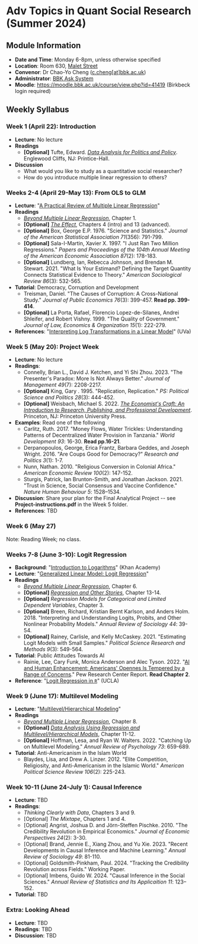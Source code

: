 # Adv Topics in Quant Social Research (Summer 2024)

## Module Information

- **Date and Time**: Monday 6-8pm, unless otherwise specified
- **Location**: Room 630, [Malet Street](https://maps.app.goo.gl/YMYvCRvA3WrSc4Dk9)
- **Convenor**: Dr Chao-Yo Cheng ([c.cheng[at]bbk.ac.uk](mailto:c.cheng@bbk.ac.uk))
- **Administrator**: [BBK Ask System](https://www.bbk.ac.uk/ask)
- **Moodle**: https://moodle.bbk.ac.uk/course/view.php?id=41419 (Birkbeck login required) 

## Weekly Syllabus

### Week 1 (April 22): Introduction

 - **Lecture**: No lecture
 - **Readings**
    - **[Optional]** Tufte, Edward. [*Data Analysis for Politics and Policy*](https://www.edwardtufte.com/tufte/dapp). Englewood Cliffs, NJ: Printice-Hall.
 - **Discussion**
	- What would you like to study as a quantitative social researcher?
	- How do you introduce multiple linear regression to others?

### Weeks 2-4 (April 29-May 13): From OLS to GLM

 - **Lecture**: "[A Practical Review of Multiple Linear Regression](https://moodle.bbk.ac.uk/course/view.php?id=41419&section=4)"
 - **Readings**
	- [*Beyond Multiple Linear Regression*](https://bookdown.org/roback/bookdown-BeyondMLR), Chapter 1.
	- **[Optional]** [*The Effect*](https://theeffectbook.net), Chapters 4 (intro) and 13 (advanced).
	- **[Optional]** Box, George E.P. 1976. "Science and Statistics." *Journal of the American Statistical Association 71*(356): 791-799.
	- **[Optional]** Sala-I-Martin, Xavier X. 1997. "I Just Ran Two Million Regressions." *Papers and Proceedings of the 104th Annual Meeting of the American Economic Association 87*(2): 178-183.
	- **[Optional]** Lundberg, Ian, Rebecca Johnson, and Brendan M. Stewart. 2021. "What Is Your Estimand? Defining the Target Quantity Connects Statistical Evidence to Theory." *American Sociological Review 86*(3): 532-565.
 - **Tutorial**: Democracy, Corruption and Development
 	- Treisman, Daniel. "The Causes of Corruption: A Cross-National Study." *Journal of Public Economics 76*(3): 399-457. **Read pp. 399-414**.
 	- **[Optional]** La Porta, Rafael, Florencio Lopez-de-Silanes, Andrei Shleifer, and Robert Vishny. 1999. "The Quality of Government." *Journal of Law, Economics & Organization 15*(1): 222-279.
 - **References**: "[Interpreting Log Transformations in a Linear Model](https://library.virginia.edu/data/articles/interpreting-log-transformations-in-a-linear-model)" (UVa)

### Week 5 (May 20): Project Week

 - **Lecture**: No lecture
 - **Readings**:
	- Connelly, Brian L., David J. Ketchen, and Yi Shi Zhou. 2023. "The Presenter's Paradox: More Is Not Always Better." *Journal of Management 49*(7): 2208-2217.
	- **[Optional]** King, Gary . 1995. "Replication, Replication." *PS: Political Science and Politics 28*(3): 444-452.
	- **[Optional]** Weisbach, Michael S. 2022. *[The Economist's Craft: An Introduction to Research, Publishing, and Professional Development](https://press.princeton.edu/books/hardcover/9780691216492/the-economists-craft)*. Princeton, NJ: Princeton University Press.
 - **Examples**: Read one of the following
	- Carlitz, Ruth. 2017. "Money Flows, Water Trickles: Understanding Patterns of Decentralized Water Provision in Tanzania." *World Development 93*: 16-30. **Read pp.16-21**.
	- Derpanopoulos, George, Erica Frantz, Barbara Geddes, and Joseph Wright. 2016. "Are Coups Good for Democracy?" *Research and Politics 3*(1): 1-7.
	- Nunn, Nathan. 2010. "Religious Conversion in Colonial Africa." *American Economic Review 100*(2): 147-152.
	- Sturgis, Patrick, Ian Brunton-Smith, and Jonathan Jackson. 2021. "Trust in Science, Social Consensus and Vaccine Confidence." *Nature Human Behaviour 5*: 1528–1534.	
 - **Discussion**: Share your plan for the Final Analytical Project -- see **Project-instructions.pdf** in the Week 5 folder.
 - **References**: TBD

### Week 6 (May 27)

Note: Reading Week; no class.

### Weeks 7-8 (June 3-10): Logit Regression

 - **Background**: "[Introduction to Logarithms](https://www.khanacademy.org/math/algebra2/x2ec2f6f830c9fb89:logs)" (Khan Academy)
 - **Lecture**: "[Generalized Linear Model: Logit Regression](https://moodle.bbk.ac.uk/course/view.php?id=41419&section=4)"
 - **Readings**
 	- [*Beyond Multiple Linear Regression*](https://bookdown.org/roback/bookdown-BeyondMLR), Chapter 6.
	- **[Optional]** [*Regression and Other Stories*](https://avehtari.github.io/ROS-Examples/), Chapter 13-14.
	- **[Optional]** *Regression Models for Categorical and Limited Dependent Variables*, Chapter 3.
	- **[Optional]** Breen, Richard, Kristian Bernt Karlson, and Anders Holm. 2018. "Interpreting and Understanding Logits, Probits, and Other Nonlinear Probability Models." *Annual Review of Sociology 44*: 39-54.
	- **[Optional]** Rainey, Carlisle, and Kelly McCaskey. 2021. "Estimating Logit Models with Small Samples." *Political Science Research and Methods 9*(3): 549-564.
 - **Tutorial**: Public Attitudes Towards AI
 	- Rainie, Lee, Cary Funk, Monica Anderson and Alec Tyson. 2022. "[AI and Human Enhancement: Americans' Opennes Is Tempered by a Range of Concerns](https://www.pewresearch.org/internet/2022/03/17/ai-and-human-enhancement-americans-openness-is-tempered-by-a-range-of-concerns)." Pew Research Center Report. **Read Chapter 2**.
 - **Reference**: "[Logit Regression in `R`](https://stats.oarc.ucla.edu/r/dae/logit-regression/)" (UCLA)

### Week 9 (June 17): Multilevel Modeling

 - **Lecture**: "[Multilevel/Hierarchical Modeling](https://moodle.bbk.ac.uk/course/view.php?id=41419&section=4)"
 - **Readings**
	- [*Beyond Multiple Linear Regression*](https://bookdown.org/roback/bookdown-BeyondMLR/), Chapter 8.
	- **[Optional]** [*Data Analysis Using Regression and Multilevel/Hierarchical Models*](http://www.stat.columbia.edu/~gelman/arm), Chapter 11-12.
	- **[Optional]** Hoffman, Lesa, and Ryan W. Walters. 2022. "Catching Up on Multilevel Modeling." *Annual Review of Psychology 73*: 659-689.
 - **Tutorial**: Anti-Americanism in the Islam World
 	- Blaydes, Lisa, and Drew A. Linzer. 2012. "Elite Competition, Religiosity, and Anti-Americanism in the Islamic World." *American Political Science Review 106*(2): 225-243.

### Week 10-11 (June 24-July 1): Causal Inference

 - **Lecture**: TBD
 - **Readings**:
 	- *Thinking Clearly with Data*, Chapters 3 and 9.
 	- [Optional] *The Mixtape*, Chapters 1 and 4.
 	- [Optional] Angrist, Joshua D. and Jörn-Steffen Pischke. 2010. "The Credibility Revolution in Empirical Economics." *Journal of Economic Perspectives 24*(2): 3-30.
 	- [Optional] Brand, Jennie E., Xiang Zhou, and Yu Xie. 2023. "Recent Developments in Causal Inference and Machine Learning." *Annual Review of Sociology 49*: 81-110.
 	- [Optional] Goldsmith-Pinkham, Paul. 2024. "Tracking the Credibility Revolution across Fields." Working Paper.
 	- [Optional] Imbens, Guido W. 2024. "Causal Inference in the Social Sciences." *Annual Review of Statistics and Its Applicaition 11*: 123–152.
 - **Tutorial**: TBD

### Extra: Looking Ahead

 - **Lecture**: TBD
 - **Readings**: TBD
 - **Discussion**: TBD
